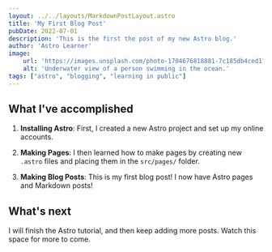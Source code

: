 ```yaml
---
layout: ../../layouts/MarkdownPostLayout.astro
title: 'My First Blog Post'
pubDate: 2022-07-01
description: 'This is the first the post of my new Astro blog.'
author: 'Astro Learner'
image:
    url: 'https://images.unsplash.com/photo-1704676818881-7c185db4ced1?w=500&auto=format&fit=crop&q=60&ixlib=rb-4.0.3&ixid=M3wxMjA3fDB8MHxlZGl0b3JpYWwtZmVlZHw4fHx8ZW58MHx8fHx8'
    alt: 'Underwater view of a person swimming in the ocean.'
tags: ["astro", "blogging", "learning in public"]
---
```


## What I've accomplished

1. **Installing Astro**: First, I created a new Astro project and set up my online accounts.

2. **Making Pages**: I then learned how to make pages by creating new `.astro` files and placing them in the `src/pages/` folder.

3. **Making Blog Posts**: This is my first blog post! I now have Astro pages and Markdown posts!

## What's next

I will finish the Astro tutorial, and then keep adding more posts. Watch this space for more to come.